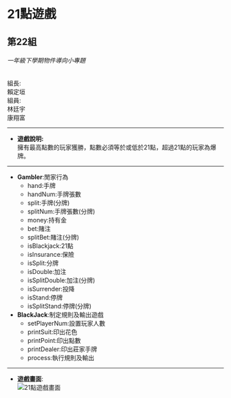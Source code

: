 # **21點遊戲**
## 第22組
###### 一年級下學期物件導向小專題
組長:  
賴定垣  
組員:  
  林廷宇  
  康翔富  
***  
  
* **遊戲說明:**  
 擁有最高點數的玩家獲勝，點數必須等於或低於21點，超過21點的玩家為爆牌。  
***
* **Gambler**:閒家行為  
  * hand:手牌  
  * handNum:手牌張數  
  * split:手牌(分牌)  
  * splitNum:手牌張數(分牌)  
  * money:持有金  
  * bet:賭注  
  * splitBet:賭注(分牌)  
  * isBlackjack:21點  
  * isInsurance:保險  
  * isSplit:分牌   
  * isDouble:加注  
  * isSplitDouble:加注(分牌)  
  * isSurrender:投降  
  * isStand:停牌  
  * isSplitStand:停牌(分牌)  
* **BlackJack**:制定規則及輸出遊戲 
  * setPlayerNum:設置玩家人數
  * printSuit:印出花色  
  * printPoint:印出點數
  * printDealer:印出莊家手牌  
  * process:執行規則及輸出  
***
* **遊戲畫面**:  
![21點遊戲畫面](https://user-images.githubusercontent.com/79957619/122667106-ba669b00-d1e3-11eb-8d29-a1e72dca4821.png)

